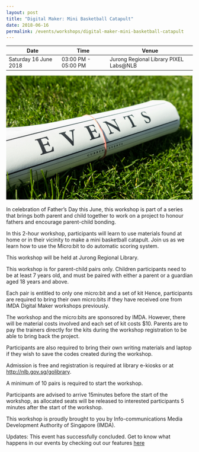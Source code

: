 ```yaml
---
layout: post
title: "Digital Maker: Mini Basketball Catapult"
date: 2018-06-16
permalink: /events/workshops/digital-maker-mini-basketball-catapult
---
```


| Date | Time | Venue |
|--------|---|---|
| Saturday 16 June 2018 | 03:00 PM - 05:00 PM | Jurong Regional Library PIXEL Labs@NLB |

![hi](/images/events/generic-event-image.jpg)

In celebration of Father’s Day this June, this workshop is part of a series that brings both parent and child together to work on a project to honour fathers and encourage parent-child bonding.
 
In this 2-hour workshop, participants will learn to use materials found at home or in their vicinity to make a mini basketball catapult. Join us as we learn how to use the Micro:bit to do automatic scoring system.
 
This workshop will be held at Jurong Regional Library.
 
This workshop is for parent-child pairs only.  Children participants need to be at least 7 years old, and must be paired with either a parent or a guardian aged 18 years and above.
 
Each pair is entitled to only one micro:bit and a set of kit Hence, participants are required to bring their own micro:bits if they have received one from IMDA Digital Maker workshops previously.
 
The workshop and the micro:bits are sponsored by IMDA. However, there will be material costs involved and each set of kit costs $10. Parents are to pay the trainers directly for the kits during the workshop registration to be able to bring back the project.
 
Participants are also required to bring their own writing materials and laptop if they wish to save the codes created during the workshop.
 
Admission is free and registration is required at library e-kiosks or at http://nlb.gov.sg/golibrary.
 
A minimum of 10 pairs is required to start the workshop.
 
Participants are advised to arrive 15minutes before the start of the workshop, as allocated seats will be released to interested participants 5 minutes after the start of the workshop.
 
This workshop is proudly brought to you by Info-communications Media Development Authority of Singapore (IMDA).

Updates: This event has successfully concluded. Get to know what happens in our events by checking out our features <a href="" target="_blank">here</a>
